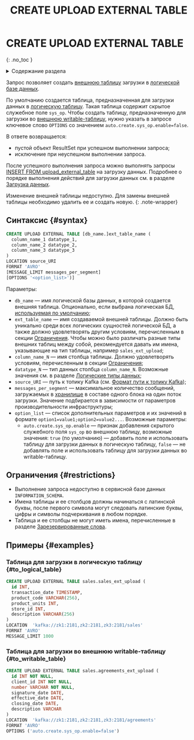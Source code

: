 ﻿---
layout: default
title: CREATE UPLOAD EXTERNAL TABLE
nav_order: 18
parent: Запросы SQL+
grand_parent: Справочная информация
has_children: false
has_toc: false
---

# CREATE UPLOAD EXTERNAL TABLE
{: .no_toc }

<details markdown="block">
  <summary>
    Содержание раздела
  </summary>
  {: .text-delta }
1. TOC
{:toc}
</details>

Запрос позволяет создать [внешнюю таблицу](../../../overview/main_concepts/external_table/external_table.md) 
загрузки в [логической базе данных](../../../overview/main_concepts/logical_db/logical_db.md).

По умолчанию создается таблица, предназначенная для загрузки данных в 
[логическую таблицу](../../../overview/main_concepts/logical_table/logical_table.md). Такая таблица содержит скрытое 
служебное поле `sys_op`. Чтобы создать таблицу, предназначенную для загрузки во 
[внешнюю writable-таблицу](../../../overview/main_concepts/external_table/external_table.md#writable_table), нужно указать 
в запросе ключевое слово `OPTIONS` со значением `auto.create.sys_op.enable=false`.

В ответе возвращается:
*   пустой объект ResultSet при успешном выполнении запроса;
*   исключение при неуспешном выполнении запроса.

После успешного выполнения запроса можно выполнять запросы 
[INSERT FROM upload_external_table](../INSERT_FROM_upload_external_table/INSERT_FROM_upload_external_table.md) на загрузку данных. Подробнее о порядке 
выполнения действий для загрузки данных см. в разделе 
[Загрузка данных](../../../working_with_system/data_upload/data_upload.md).

Изменение внешней таблицы недоступно. Для замены внешней таблицы необходимо удалить ее и создать новую.
{: .note-wrapper}

## Синтаксис {#syntax}

```sql
CREATE UPLOAD EXTERNAL TABLE [db_name.]ext_table_name (
  column_name_1 datatype_1,
  column_name_2 datatype_2,
  column_name_3 datatype_3
)
LOCATION source_URI
FORMAT 'AVRO'
[MESSAGE_LIMIT messages_per_segment]
[OPTIONS '<option_list>')]
```

Параметры:
* `db_name` — имя логической базы данных, в которой создается внешняя таблица. Опционально, 
    если выбрана логическая БД, [используемая по умолчанию](../../../working_with_system/other_features/default_db_set-up/default_db_set-up.md);
* `ext_table_name` — имя создаваемой внешней таблицы. Должно быть уникально среди всех логических
   сущностей логической БД, а также должно удовлетворять другим условиям, перечисленным в секции [Ограничения](#restrictions). 
   Чтобы можно было различать разные типы внешних таблиц между собой, рекомендуется давать им имена, указывающие на тип 
   таблицы, например `sales_ext_upload`;
* `column_name_N` — имя столбца таблицы. Должно удовлетворять условиям, перечисленным в секции [Ограничения](#restrictions);
* `datatype_N` — тип данных столбца `column_name_N`. Возможные значения см. в разделе 
   [Логические типы данных](../../supported_data_types/logical_data_types/logical_data_types.md);
* `source_URI` — путь к топику Kafka 
   (см. [Формат пути к топику Kafka](../../path_to_kafka_topic/path_to_kafka_topic.md));
* `messages_per_segment` — максимальное количество сообщений, загружаемых 
   в [хранилище](../../../overview/main_concepts/data_storage/data_storage.md) 
   в составе одного блока на один поток загрузки. Значение подбирается в зависимости от параметров 
   производительности инфраструктуры;
* `option_list` — список дополнительных параметров и их значений в формате `option1=value1;option2=value2...`.
   Возможные параметры:
  * `auto.create.sys_op.enable` — признак добавления скрытого служебного поля `sys_op` во внешнюю таблицу, 
    возможные значения: `true` (по умолчанию) — добавить поле и использовать таблицу для загрузки данных в логическую таблицу,
    `false` — не добавлять поле и использовать таблицу для загрузки данных во writable-таблицу.

## Ограничения {#restrictions}

* Выполнение запроса недоступно в сервисной базе данных `INFORMATION_SCHEMA`.
* Имена таблицы и ее столбцов должны начинаться с латинской буквы, после первого символа могут следовать
  латинские буквы, цифры и символы подчеркивания в любом порядке.
* Таблица и ее столбцы не могут иметь имена, перечисленные в разделе [Зарезервированные слова](../../reserved_words/reserved_words.md).

## Примеры {#examples}

### Таблица для загрузки в логическую таблицу {#to_logical_table}

```sql
CREATE UPLOAD EXTERNAL TABLE sales.sales_ext_upload (
  id INT,
  transaction_date TIMESTAMP,
  product_code VARCHAR(256),
  product_units INT,
  store_id INT,
  description VARCHAR(256)
)
LOCATION  'kafka://zk1:2181,zk2:2181,zk3:2181/sales'
FORMAT 'AVRO'
MESSAGE_LIMIT 1000
```

### Таблица для загрузки во внешнюю writable-таблицу {#to_writable_table}

```sql
CREATE UPLOAD EXTERNAL TABLE sales.agreements_ext_upload (
  id INT NOT NULL,
  client_id INT NOT NULL,
  number VARCHAR NOT NULL,
  signature_date DATE,
  effective_date DATE,
  closing_date DATE,
  description VARCHAR
)
LOCATION  'kafka://zk1:2181,zk2:2181,zk3:2181/agreements'
FORMAT 'AVRO'
OPTIONS ('auto.create.sys_op.enable=false')
```
